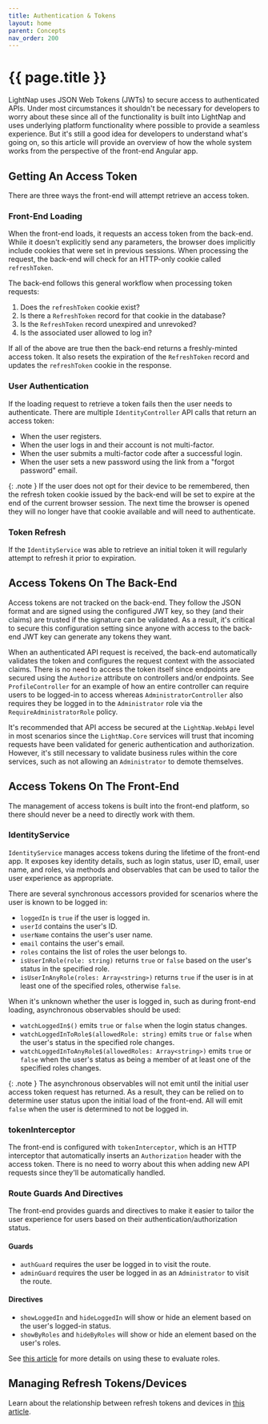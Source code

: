 ```yaml
---
title: Authentication & Tokens
layout: home
parent: Concepts
nav_order: 200
---
```


# {{ page.title }}

LightNap uses JSON Web Tokens (JWTs) to secure access to authenticated APIs. Under most circumstances it shouldn't be necessary for developers to worry about these since all of the functionality is built into LightNap and uses underlying platform functionality where possible to provide a seamless experience. But it's still a good idea for developers to understand what's going on, so this article will provide an overview of how the whole system works from the perspective of the front-end Angular app.

## Getting An Access Token

There are three ways the front-end will attempt retrieve an access token.

### Front-End Loading

When the front-end loads, it requests an access token from the back-end. While it doesn't explicitly send any parameters, the browser does implicitly include cookies that were set in previous sessions. When processing the request, the back-end will check for an HTTP-only cookie called `refreshToken`.

The back-end follows this general workflow when processing token requests:

1. Does the `refreshToken` cookie exist?
2. Is there a `RefreshToken` record for that cookie in the database?
3. Is the `RefreshToken` record unexpired and unrevoked?
4. Is the associated user allowed to log in?

If all of the above are true then the back-end returns a freshly-minted access token. It also resets the expiration of the `RefreshToken` record and updates the `refreshToken` cookie in the response.

### User Authentication

If the loading request to retrieve a token fails then the user needs to authenticate. There are multiple `IdentityController` API calls that return an access token:

- When the user registers.
- When the user logs in and their account is not multi-factor.
- When the user submits a multi-factor code after a successful login.
- When the user sets a new password using the link from a "forgot password" email.

{: .note }
If the user does not opt for their device to be remembered, then the refresh token cookie issued by the back-end will be set to expire at the end of the current browser session. The next time the browser is opened they will no longer have that cookie available and will need to authenticate.

### Token Refresh

If the `IdentityService` was able to retrieve an initial token it will regularly attempt to refresh it prior to expiration.

## Access Tokens On The Back-End

Access tokens are not tracked on the back-end. They follow the JSON format and are signed using the configured JWT key, so they (and their claims) are trusted if the signature can be validated. As a result, it's critical to secure this configuration setting since anyone with access to the back-end JWT key can generate any tokens they want.

When an authenticated API request is received, the back-end automatically validates the token and configures the request context with the associated claims. There is no need to access the token itself since endpoints are secured using the `Authorize` attribute on controllers and/or endpoints. See `ProfileController` for an example of how an entire controller can require users to be logged-in to access whereas `AdministratorController` also requires they be logged in to the `Administrator` role via the `RequireAdministratorRole` policy.

It's recommended that API access be secured at the `LightNap.WebApi` level in most scenarios since the `LightNap.Core` services will trust that incoming requests have been validated for generic authentication and authorization. However, it's still necessary to validate business rules within the core services, such as not allowing an `Administrator` to demote themselves.

## Access Tokens On The Front-End

The management of access tokens is built into the front-end platform, so there should never be a need to directly work with them.

### IdentityService

`IdentityService` manages access tokens during the lifetime of the front-end app. It exposes key identity details, such as login status, user ID, email, user name, and roles, via methods and observables that can be used to tailor the user experience as appropriate.

There are several synchronous accessors provided for scenarios where the user is known to be logged in:

- `loggedIn` is `true` if the user is logged in.
- `userId` contains the user's ID.
- `userName` contains the user's user name.
- `email` contains the user's email.
- `roles` contains the list of roles the user belongs to.
- `isUserInRole(role: string)` returns `true` or `false` based on the user's status in the specified role.
- `isUserInAnyRole(roles: Array<string>)` returns `true` if the user is in at least one of the specified roles, otherwise `false`.

When it's unknown whether the user is logged in, such as during front-end loading, asynchronous observables should be used:

- `watchLoggedIn$()` emits `true` or `false` when the login status changes.
- `watchLoggedInToRole$(allowedRole: string)` emits `true` or `false` when the user's status in the specified role changes.
- `watchLoggedInToAnyRole$(allowedRoles: Array<string>)` emits `true` or `false` when the user's status as being a member of at least one of the specified roles changes.

{: .note }
The asynchronous observables will not emit until the initial user access token request has returned. As a result, they can be relied on to determine user status upon the initial load of the front-end. All will emit `false` when the user is determined to not be logged in.

### tokenInterceptor

The front-end is configured with `tokenInterceptor`, which is an HTTP interceptor that automatically inserts an `Authorization` header with the access token. There is no need to worry about this when adding new API requests since they'll be automatically handled.

### Route Guards And Directives

The front-end provides guards and directives to make it easier to tailor the user experience for users based on their authentication/authorization status.

#### Guards

- `authGuard` requires the user be logged in to visit the route.
- `adminGuard` requires the user be logged in as an `Administrator` to visit the route.

#### Directives

- `showLoggedIn` and `hideLoggedIn` will show or hide an element based on the user's logged-in status.
- `showByRoles` and `hideByRoles` will show or hide an element based on the user's roles.

See [this article](../common-scenarios/working-with-roles#using-roles-on-the-front-end) for more details on using these to evaluate roles.

## Managing Refresh Tokens/Devices

Learn about the relationship between refresh tokens and devices in [this article](./devices).
